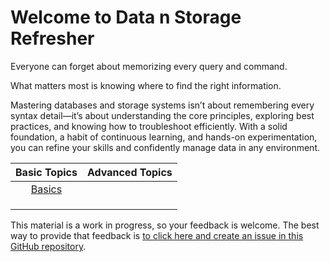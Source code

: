 # Welcome to Data n Storage Refresher

Everyone can forget about memorizing every query and command.

What matters most is knowing where to find the right information.

Mastering databases and storage systems isn’t about remembering every syntax detail—it’s about understanding the core principles, exploring best practices, and knowing how to troubleshoot efficiently. With a solid foundation, a habit of continuous learning, and hands-on experimentation, you can refine your skills and confidently manage data in any environment.

<center>

|  Basic Topics |  Advanced Topics |
|:-------------:|:----------------:|
|     [Basics](db_basic.md)   |    |
|    |   |
|       |       |
|          |        |

</center>

This material is a work in progress, so your feedback is welcome. The best way to provide that feedback is [to click here and create an issue in this GitHub repository](https://github.com/ArceLopera/datanstorage/issues).
